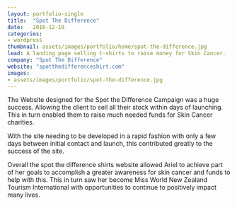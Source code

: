 ```yaml
---
layout: portfolio-single
title:  "Spot The Difference"
date:   2016-12-10
categories:
- wordpress
thumbnail: assets/images/portfolio/home/spot-the-difference.jpg
lead: A landing page selling t-shirts to raise money for Skin Cancer.
company: "Spot The Difference"
website: "spotthedifferenceshirt.com"
images:
- assets/images/portfolio/spot-the-difference.jpg
---
```


The Website designed for the Spot the Difference Campaign was a huge success. Allowing the client to sell all their stock within days of launching. This in turn enabled them to raise much needed funds for Skin Cancer charities.

With the site needing to be developed in a rapid fashion with only a few days between initial contact and launch, this contributed greatly to the success of the site.

Overall the spot the difference shirts website allowed Ariel to achieve part of her goals to accomplish a greater awareness for skin cancer and funds to help with this. This in turn saw her become Miss World New Zealand Tourism International with opportunities to continue to positively impact many lives.

